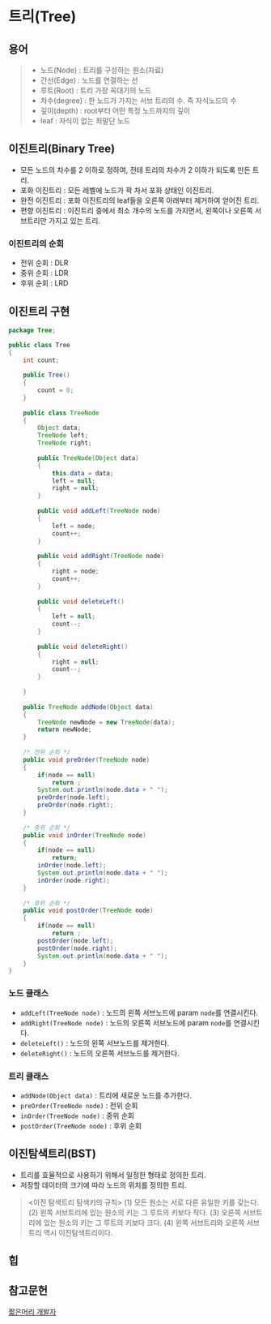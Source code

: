 # 트리(Tree)

## 용어
> - 노드(Node) : 트리를 구성하는 원소(자료)
> - 간선(Edge) : 노드를 연결하는 선
> - 루트(Root) : 트리 가장 꼭대기의 노드
> - 차수(degree) : 한 노드가 가지는 서브 트리의 수. 즉 자식노드의 수
> - 깊이(depth) : root부터 어떤 특정 노드까지의 깊이
> - leaf : 자식이 없는 최말단 노드

## 이진트리(Binary Tree)
- 모든 노드의 차수를 2 이하로 정하여, 전테 트리의 차수가 2 이하가 되도록 만든 트리.
- 포화 이진트리 : 모든 레벨에 노드가 꽉 차서 포화 상태인 이진트리.
- 완전 이진트리 : 포화 이진트리의 leaf들을 오른쪽 아래부터 제거하여 얻어진 트리.
- 편향 이진트리 : 이진트리 중에서 최소 개수의 노드를 가지면서, 왼쪽이나 오른쪽 서브트리만 가지고 있는 트리.

### 이진트리의 순회
- 전위 순회 : DLR
- 중위 순회 : LDR
- 후위 순회 : LRD

## 이진트리 구현

```java
package Tree;

public class Tree
{
	int count;
	
	public Tree()
	{
		count = 0;
	}
	
	public class TreeNode
	{
		Object data;
		TreeNode left;
		TreeNode right;
		
		public TreeNode(Object data)
		{
			this.data = data;
			left = null;
			right = null;
		}
	
		public void addLeft(TreeNode node)
		{
			left = node;
			count++;
		}
		
		public void addRight(TreeNode node)
		{
			right = node;
			count++;
		}
		
		public void deleteLeft()
		{
			left = null;
			count--;
		}
		
		public void deleteRight()
		{
			right = null;
			count--;
		}
		
	}
	
	public TreeNode addNode(Object data)
	{
		TreeNode newNode = new TreeNode(data);
		return newNode;
	}
	
	/* 전위 순회 */
	public void preOrder(TreeNode node)
	{
		if(node == null)
			return ;
		System.out.println(node.data + " ");
		preOrder(node.left);
		preOrder(node.right);
	}
	
	/* 중위 순회 */
	public void inOrder(TreeNode node)
	{
		if(node == null)
			return;
		inOrder(node.left);
		System.out.println(node.data + " ");
		inOrder(node.right);
	}
	
	/* 후위 순회 */
	public void postOrder(TreeNode node)
	{
		if(node == null)
			return ;
		postOrder(node.left);
		postOrder(node.right);
		System.out.println(node.data + " ");	
	}
}

```

### 노드 클래스
- <code>addLeft(TreeNode node)</code> : 노드의 왼쪽 서브노드에 param <code>node</code>를 연결시킨다.
- <code>addRight(TreeNode node)</code> : 노드의 오른쪽 서브노드에 param <code>node</code>를 연결시킨다.
- <code>deleteLeft()</code> : 노드의 왼쪽 서브노드를 제거한다.
- <code>deleteRight()</code> : 노드의 오른쪽 서브노드를 제거한다.

### 트리 클래스
- <code>addNode(Object data)</code> : 트리에 새로운 노드를 추가한다.
- <code>preOrder(TreeNode node)</code> : 전위 순회
- <code>inOrder(TreeNode node)</code> : 중위 순회
- <code>postOrder(TreeNode node)</code> : 후위 순회

## 이진탐색트리(BST)
- 트리를 효율적으로 사용하기 위해서 일정한 형태로 정의한 트리.
- 저장할 데이터의 크기에 따라 노드의 위치를 정의한 트리.

> <이진 탐색트리 탐색키의 규칙>
> (1) 모든 원소는 서로 다른 유일한 키를 갖는다.
> (2) 왼쪽 서브트리에 있는 원소의 키는 그 루트의 키보다 작다.
> (3) 오른쪽 서브트리에 있는 원소의 키는 그 루트의 키보다 크다.
> (4) 왼쪽 서브트리와 오른쪽 서브트리 역시 이진탐색트리이다.

## 힙




## 참고문헌
[짧은머리 개발자](https://dev-whoan.xyz/40)
